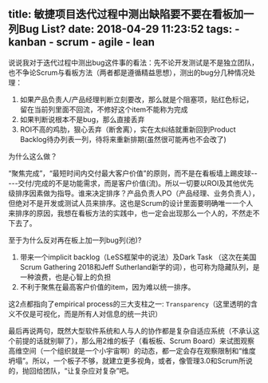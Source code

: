 
title: 敏捷项目迭代过程中测出缺陷要不要在看板加一列Bug List?
date: 2018-04-29 11:23:52
tags:
    - kanban
    - scrum
    - agile
    - lean
---

说说我对于迭代过程中测出bug这件事的看法：先不论开发测试是不是独立团队，也不争论Scrum与看板方法（两者都是遵循精益思想），测出的bug分几种情况处理：

1. 如果产品负责人/产品经理判断立刻要改，那么就是个阻塞项，贴红色标记，留在当前列里面不回流，不修好这个item不能称为完成 
2. 如果判断说根本不是bug，那么直接丢弃 
3. ROI不高的鸡肋，狠心丢弃（断舍离），实在太纠结就重新回到Product Backlog待办列表一列，待将来重新排期(虽然很可能再也不会改了)

为什么这么做？

<!--more-->

“聚焦完成”，“最短时间内交付最大客户价值”的原则，而不是在看板墙上踢皮球-----交付/完成的不是功能需求，而是客户价值(流)。所以一切要以ROI及其他优先级排序因素做为指导。谁来决定排序？产品负责人PO（产品经理、业务负责人），但绝对不是开发或测试人员来排序。这也是Scrum的设计里面要明确唯一一个人来排序的原因，我想在看板方法的实践中，也一定会出现那么一个人的，不然走不下去了。

至于为什么反对再在板上加一列bug列(池)?  

1. 带来一个implicit backlog（LeSS框架中的说法）及Dark Task （这次在美国Scrum Gathering 2018和Jeff Sutherland新学的词），也可称为隐藏队列，是一种浪费，也是心智上的负担
2. 不利于聚焦在最高客户价值的item，因为难以统一排序。

这2点都指向了empirical process的三大支柱之一:  `Transparency`（这里透明的含义不仅是可视化，而是所有人对信息的统一共识）

最后再说两句，既然大型软件系统和人与人的协作都是复杂自适应系统（不承认这个前提的话就别聊了），那么用2维的板子（看板板、Scrum Board）来试图观察高维空间（一个组织就是一个小宇宙啊）的动态，都一定会存在观察限制和“维度坍塌”。所以，一个板子不够，就建立更多视角，或者，像管理3.0和Scrum所说的，抛回给团队，“让复杂应对复杂”吧。